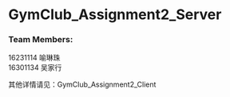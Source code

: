 # GymClub_Assignment2_Server    
### Team Members:        
16231114 喻琳珠    
16301134 吴家行   

其他详情请见：GymClub_Assignment2_Client
